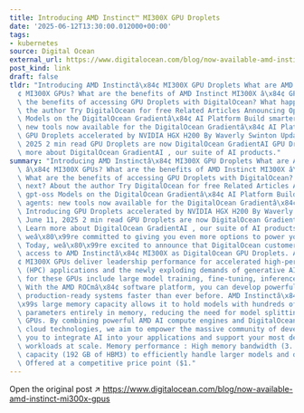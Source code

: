 ```yaml
---
title: Introducing AMD Instinct™ MI300X GPU Droplets
date: '2025-06-12T13:30:00.012000+00:00'
tags:
- kubernetes
source: Digital Ocean
external_url: https://www.digitalocean.com/blog/now-available-amd-instinct-mi300x-gpus
post_kind: link
draft: false
tldr: "Introducing AMD Instinctâ\x84¢ MI300X GPU Droplets What are AMD Instinct â\x84\
  ¢ MI300X GPUs? What are the benefits of AMD Instinct MI300X â\x84¢ GPUs? What are\
  \ the benefits of accessing GPU Droplets with DigitalOcean? What happens next? About\
  \ the author Try DigitalOcean for free Related Articles Announcing OpenAI gpt-oss\
  \ Models on the DigitalOcean Gradientâ\x84¢ AI Platform Build smarter AI agents:\
  \ new tools now available for the DigitalOcean Gradientâ\x84¢ AI Platform Introducing\
  \ GPU Droplets accelerated by NVIDIA HGX H200 By Waverly Swinton Updated: June 11,\
  \ 2025 2 min read GPU Droplets are now DigitalOcean GradientAI GPU Droplets. Learn\
  \ more about DigitalOcean GradientAI , our suite of AI products."
summary: "Introducing AMD Instinctâ\x84¢ MI300X GPU Droplets What are AMD Instinct\
  \ â\x84¢ MI300X GPUs? What are the benefits of AMD Instinct MI300X â\x84¢ GPUs?\
  \ What are the benefits of accessing GPU Droplets with DigitalOcean? What happens\
  \ next? About the author Try DigitalOcean for free Related Articles Announcing OpenAI\
  \ gpt-oss Models on the DigitalOcean Gradientâ\x84¢ AI Platform Build smarter AI\
  \ agents: new tools now available for the DigitalOcean Gradientâ\x84¢ AI Platform\
  \ Introducing GPU Droplets accelerated by NVIDIA HGX H200 By Waverly Swinton Updated:\
  \ June 11, 2025 2 min read GPU Droplets are now DigitalOcean GradientAI GPU Droplets.\
  \ Learn more about DigitalOcean GradientAI , our suite of AI products. At DigitalOcean,\
  \ weâ\x80\x99re committed to giving you even more options to power your AI/ML workloads.\
  \ Today, weâ\x80\x99re excited to announce that DigitalOcean customers now have\
  \ access to AMD Instinctâ\x84¢ MI300X as DigitalOcean GPU Droplets. AMD Instinctâ\x84\
  ¢ MI300X GPUs deliver leadership performance for accelerated high-performance computing\
  \ (HPC) applications and the newly exploding demands of generative AI. Use-cases\
  \ for these GPUs include large model training, fine-tuning, inference, and HPC.\
  \ With the AMD ROCmâ\x84¢ software platform, you can develop powerful HPC and AI\
  \ production-ready systems faster than ever before. AMD Instinctâ\x84¢ MI300Xâ\x80\
  \x99s large memory capacity allows it to hold models with hundreds of billions of\
  \ parameters entirely in memory, reducing the need for model splitting across multiple\
  \ GPUs. By combining powerful AMD AI compute engines and DigitalOceanâ\x80\x99s\
  \ cloud technologies, we aim to empower the massive community of developers like\
  \ you to integrate AI into your applications and support your most demanding AI\
  \ workloads at scale. Memory performance : High memory bandwidth (3. 35 TB/s) and\
  \ capacity (192 GB of HBM3) to efficiently handle larger models and datasets. Value:\
  \ Offered at a competitive price point ($1."
---
```

Open the original post ↗ https://www.digitalocean.com/blog/now-available-amd-instinct-mi300x-gpus
